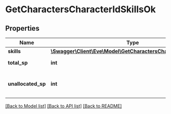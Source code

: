# GetCharactersCharacterIdSkillsOk

## Properties
Name | Type | Description | Notes
------------ | ------------- | ------------- | -------------
**skills** | [**\Swagger\Client\Eve\Model\GetCharactersCharacterIdSkillsSkill[]**](GetCharactersCharacterIdSkillsSkill.md) | skills array | 
**total_sp** | **int** | total_sp integer | 
**unallocated_sp** | **int** | Skill points available to be assigned | [optional] 

[[Back to Model list]](../README.md#documentation-for-models) [[Back to API list]](../README.md#documentation-for-api-endpoints) [[Back to README]](../README.md)


